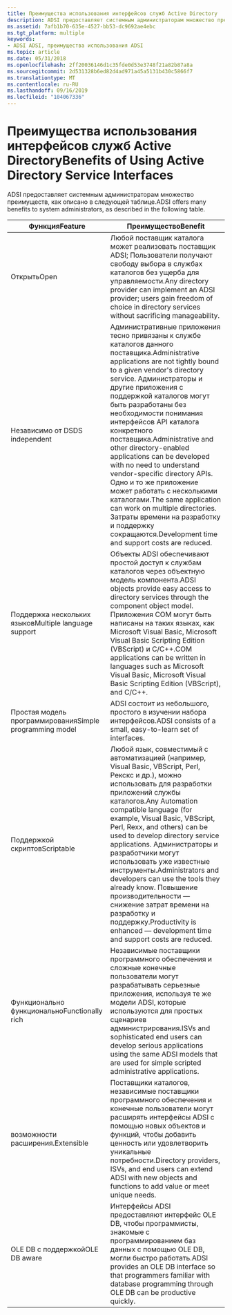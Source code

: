 ```yaml
---
title: Преимущества использования интерфейсов служб Active Directory
description: ADSI предоставляет системным администраторам множество преимуществ, как описано в следующей таблице.
ms.assetid: 7afb1b70-635e-4527-bb53-dc9692ae4ebc
ms.tgt_platform: multiple
keywords:
- ADSI ADSI, преимущества использования ADSI
ms.topic: article
ms.date: 05/31/2018
ms.openlocfilehash: 2ff20036146d1c35fde0d53e3748f21a82b87a8a
ms.sourcegitcommit: 2d531328b6ed82d4ad971a45a5131b430c5866f7
ms.translationtype: MT
ms.contentlocale: ru-RU
ms.lasthandoff: 09/16/2019
ms.locfileid: "104067336"
---
```

# <a name="benefits-of-using-active-directory-service-interfaces"></a><span data-ttu-id="adeab-104">Преимущества использования интерфейсов служб Active Directory</span><span class="sxs-lookup"><span data-stu-id="adeab-104">Benefits of Using Active Directory Service Interfaces</span></span>

<span data-ttu-id="adeab-105">ADSI предоставляет системным администраторам множество преимуществ, как описано в следующей таблице.</span><span class="sxs-lookup"><span data-stu-id="adeab-105">ADSI offers many benefits to system administrators, as described in the following table.</span></span>



| <span data-ttu-id="adeab-106">Функция</span><span class="sxs-lookup"><span data-stu-id="adeab-106">Feature</span></span>                   | <span data-ttu-id="adeab-107">Преимущество</span><span class="sxs-lookup"><span data-stu-id="adeab-107">Benefit</span></span>                                                                                                                                                                                                                                                                                                                             |
|---------------------------|-------------------------------------------------------------------------------------------------------------------------------------------------------------------------------------------------------------------------------------------------------------------------------------------------------------------------------------|
| <span data-ttu-id="adeab-108">Открыть</span><span class="sxs-lookup"><span data-stu-id="adeab-108">Open</span></span>                      | <span data-ttu-id="adeab-109">Любой поставщик каталога может реализовать поставщик ADSI; Пользователи получают свободу выбора в службах каталогов без ущерба для управляемости.</span><span class="sxs-lookup"><span data-stu-id="adeab-109">Any directory provider can implement an ADSI provider; users gain freedom of choice in directory services without sacrificing manageability.</span></span>                                                                                                                                                                                        |
| <span data-ttu-id="adeab-110">Независимо от DS</span><span class="sxs-lookup"><span data-stu-id="adeab-110">DS independent</span></span>            | <span data-ttu-id="adeab-111">Административные приложения тесно привязаны к службе каталогов данного поставщика.</span><span class="sxs-lookup"><span data-stu-id="adeab-111">Administrative applications are not tightly bound to a given vendor's directory service.</span></span> <span data-ttu-id="adeab-112">Администраторы и другие приложения с поддержкой каталогов могут быть разработаны без необходимости понимания интерфейсов API каталога конкретного поставщика.</span><span class="sxs-lookup"><span data-stu-id="adeab-112">Administrative and other directory-enabled applications can be developed with no need to understand vendor-specific directory APIs.</span></span> <span data-ttu-id="adeab-113">Одно и то же приложение может работать с несколькими каталогами.</span><span class="sxs-lookup"><span data-stu-id="adeab-113">The same application can work on multiple directories.</span></span> <span data-ttu-id="adeab-114">Затраты времени на разработку и поддержку сокращаются.</span><span class="sxs-lookup"><span data-stu-id="adeab-114">Development time and support costs are reduced.</span></span> |
| <span data-ttu-id="adeab-115">Поддержка нескольких языков</span><span class="sxs-lookup"><span data-stu-id="adeab-115">Multiple language support</span></span> | <span data-ttu-id="adeab-116">Объекты ADSI обеспечивают простой доступ к службам каталогов через объектную модель компонента.</span><span class="sxs-lookup"><span data-stu-id="adeab-116">ADSI objects provide easy access to directory services through the component object model.</span></span> <span data-ttu-id="adeab-117">Приложения COM могут быть написаны на таких языках, как Microsoft Visual Basic, Microsoft Visual Basic Scripting Edition (VBScript) и C/C++.</span><span class="sxs-lookup"><span data-stu-id="adeab-117">COM applications can be written in languages such as Microsoft Visual Basic, Microsoft Visual Basic Scripting Edition (VBScript), and C/C++.</span></span>                                                                                             |
| <span data-ttu-id="adeab-118">Простая модель программирования</span><span class="sxs-lookup"><span data-stu-id="adeab-118">Simple programming model</span></span>  | <span data-ttu-id="adeab-119">ADSI состоит из небольшого, простого в изучении набора интерфейсов.</span><span class="sxs-lookup"><span data-stu-id="adeab-119">ADSI consists of a small, easy-to-learn set of interfaces.</span></span>                                                                                                                                                                                                                                                                          |
| <span data-ttu-id="adeab-120">Поддержкой скриптов</span><span class="sxs-lookup"><span data-stu-id="adeab-120">Scriptable</span></span>                | <span data-ttu-id="adeab-121">Любой язык, совместимый с автоматизацией (например, Visual Basic, VBScript, Perl, Рекскс и др.), можно использовать для разработки приложений службы каталогов.</span><span class="sxs-lookup"><span data-stu-id="adeab-121">Any Automation compatible language (for example, Visual Basic, VBScript, Perl, Rexx, and others) can be used to develop directory service applications.</span></span> <span data-ttu-id="adeab-122">Администраторы и разработчики могут использовать уже известные инструменты.</span><span class="sxs-lookup"><span data-stu-id="adeab-122">Administrators and developers can use the tools they already know.</span></span> <span data-ttu-id="adeab-123">Повышение производительности — снижение затрат времени на разработку и поддержку.</span><span class="sxs-lookup"><span data-stu-id="adeab-123">Productivity is enhanced — development time and support costs are reduced.</span></span>                               |
| <span data-ttu-id="adeab-124">Функционально функционально</span><span class="sxs-lookup"><span data-stu-id="adeab-124">Functionally rich</span></span>         | <span data-ttu-id="adeab-125">Независимые поставщики программного обеспечения и сложные конечные пользователи могут разрабатывать серьезные приложения, используя те же модели ADSI, которые используются для простых сценариев администрирования.</span><span class="sxs-lookup"><span data-stu-id="adeab-125">ISVs and sophisticated end users can develop serious applications using the same ADSI models that are used for simple scripted administrative applications.</span></span>                                                                                                                                                                         |
| <span data-ttu-id="adeab-126">возможности расширения.</span><span class="sxs-lookup"><span data-stu-id="adeab-126">Extensible</span></span>                | <span data-ttu-id="adeab-127">Поставщики каталогов, независимые поставщики программного обеспечения и конечные пользователи могут расширять интерфейсы ADSI с помощью новых объектов и функций, чтобы добавить ценность или удовлетворить уникальные потребности.</span><span class="sxs-lookup"><span data-stu-id="adeab-127">Directory providers, ISVs, and end users can extend ADSI with new objects and functions to add value or meet unique needs.</span></span>                                                                                                                                                                                                          |
| <span data-ttu-id="adeab-128">OLE DB с поддержкой</span><span class="sxs-lookup"><span data-stu-id="adeab-128">OLE DB aware</span></span>              | <span data-ttu-id="adeab-129">Интерфейсы ADSI предоставляют интерфейс OLE DB, чтобы программисты, знакомые с программированием баз данных с помощью OLE DB, могли быстро работать.</span><span class="sxs-lookup"><span data-stu-id="adeab-129">ADSI provides an OLE DB interface so that programmers familiar with database programming through OLE DB can be productive quickly.</span></span>                                                                                                                                                                                                  |



 

 

 




